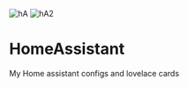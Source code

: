 ![hA](https://user-images.githubusercontent.com/59934514/116405903-75039e00-a830-11eb-993a-0012c5d61f33.PNG)
![hA2](https://user-images.githubusercontent.com/59934514/116406028-8f3d7c00-a830-11eb-84c3-725073f93a6b.PNG)

# HomeAssistant
My Home assistant configs and lovelace cards
